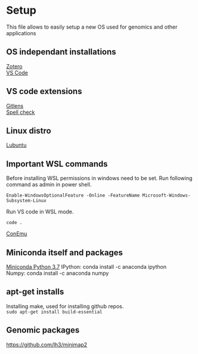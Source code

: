 # Setup 
This file allows to easily setup a new OS used for genomics and other applications
## OS independant installations
[Zotero](https://www.zotero.org/download/)  
[VS Code](https://code.visualstudio.com/)

## VS code extensions
[Gitlens](https://marketplace.visualstudio.com/items?itemName=eamodio.gitlens)  
[Spell check](https://marketplace.visualstudio.com/items?itemName=streetsidesoftware.code-spell-checker)

## Linux distro
[Lubuntu](https://lubuntu.net/)

## Important WSL commands
Before installing WSL permissions in windows need to be set. Run following command as admin in power shell.
```
Enable-WindowsOptionalFeature -Online -FeatureName Microsoft-Windows-Subsystem-Linux
```  
Run VS code in WSL mode.  
```
code .
```
[ConEmu](https://www.fosshub.com/ConEmu.html)
## Miniconda itself and packages
[Miniconda Python 3.7](https://docs.conda.io/en/latest/miniconda.html)
IPython: conda install -c anaconda ipython  
Numpy: conda install -c anaconda numpy



## apt-get installs
Installing make, used for installing github repos.  
```sudo apt-get install build-essential```  
 
## Genomic packages
https://github.com/lh3/minimap2
